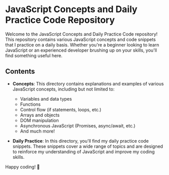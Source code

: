 # JavaScript Concepts and Daily Practice Code Repository

Welcome to the JavaScript Concepts and Daily Practice Code repository! This repository contains various JavaScript concepts and code snippets that I practice on a daily basis. Whether you're a beginner looking to learn JavaScript or an experienced developer brushing up on your skills, you'll find something useful here.

## Contents

- **Concepts**: This directory contains explanations and examples of various JavaScript concepts, including but not limited to:

  - Variables and data types
  - Functions
  - Control flow (if statements, loops, etc.)
  - Arrays and objects
  - DOM manipulation
  - Asynchronous JavaScript (Promises, async/await, etc.)
  - And much more!

- **Daily Practice**: In this directory, you'll find my daily practice code snippets. These snippets cover a wide range of topics and are designed to reinforce my understanding of JavaScript and improve my coding skills.

Happy coding! 🚀

